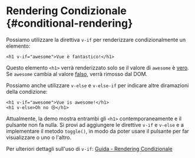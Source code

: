 # Rendering Condizionale {#conditional-rendering}

Possiamo utilizzare la direttiva `v-if` per renderizzare condizionalmente un elemento:

```vue-html
<h1 v-if="awesome">Vue è fantastico!</h1>
```

Questo elemento `<h1>` verrà renderizzato solo se il valore di `awesome` è [vero](https://developer.mozilla.org/en-US/docs/Glossary/Truthy). Se `awesome` cambia al valore [falso](https://developer.mozilla.org/en-US/docs/Glossary/Falsy), verrà rimosso dal DOM.

Possiamo anche utilizzare `v-else` e `v-else-if` per indicare altre diramazioni della condizione:

```vue-html
<h1 v-if="awesome">Vue is awesome!</h1>
<h1 v-else>Oh no 😢</h1>
```

Attualmente, la demo mostra entrambi gli `<h1>` contemporaneamente e il pulsante non fa nulla. Si provi ad aggiungere le direttive `v-if` e `v-else` e a implementare il metodo `toggle()`, in modo da poter usare il pulsante per far visualizzare o uno o l'altro.

Per ulteriori dettagli sull'uso di `v-if`: <a target="_blank" href="/guide/essentials/conditional.html">Guida - Rendering Condizionale</a>
